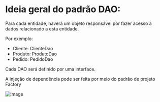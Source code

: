 # Ideia geral do padrão DAO:
Para cada entidade, haverá um objeto responsável por fazer acesso a dados relacionado a esta entidade.

Por exemplo:
- Cliente: ClienteDao
- Produto: ProdutoDao
- Pedido: PedidoDao

Cada DAO será definido por uma interface.

A injeção de dependência pode ser feita por meio do padrão de projeto Factory

![image](https://user-images.githubusercontent.com/65719821/152716341-524a8709-949d-4c90-a5a4-0e9a0e09836c.png)

